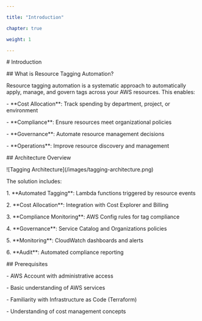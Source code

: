 ```yaml
---

title: "Introduction"

chapter: true

weight: 1

---
```




\# Introduction



\## What is Resource Tagging Automation?



Resource tagging automation is a systematic approach to automatically apply, manage, and govern tags across your AWS resources. This enables:



\- \*\*Cost Allocation\*\*: Track spending by department, project, or environment

\- \*\*Compliance\*\*: Ensure resources meet organizational policies

\- \*\*Governance\*\*: Automate resource management decisions

\- \*\*Operations\*\*: Improve resource discovery and management



\## Architecture Overview



!\[Tagging Architecture](/images/tagging-architecture.png)



The solution includes:



1\. \*\*Automated Tagging\*\*: Lambda functions triggered by resource events

2\. \*\*Cost Allocation\*\*: Integration with Cost Explorer and Billing

3\. \*\*Compliance Monitoring\*\*: AWS Config rules for tag compliance

4\. \*\*Governance\*\*: Service Catalog and Organizations policies

5\. \*\*Monitoring\*\*: CloudWatch dashboards and alerts

6\. \*\*Audit\*\*: Automated compliance reporting



\## Prerequisites



\- AWS Account with administrative access

\- Basic understanding of AWS services

\- Familiarity with Infrastructure as Code (Terraform)

\- Understanding of cost management concepts

